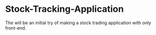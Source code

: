 # Stock-Tracking-Application
The will be an initial try of making a stock trading application with only front-end.
